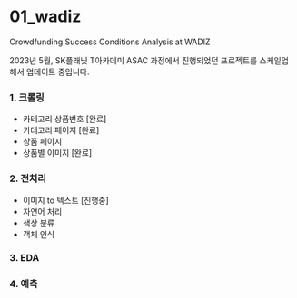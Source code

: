 # 01_wadiz

Crowdfunding Success Conditions Analysis at WADIZ

2023년 5월, SK플래닛 T아카데미 ASAC 과정에서 진행되었던 프로젝트를
스케일업 해서 업데이트 중입니다.



### 1. 크롤링
  - 카테고리 상품번호 [완료]
  - 카테고리 페이지 [완료]
  - 상품 페이지
  - 상품별 이미지 [완료]

### 2. 전처리
  - 이미지 to 텍스트 [진행중]
  - 자연어 처리
  - 색상 분류
  - 객체 인식

### 3. EDA

### 4. 예측


